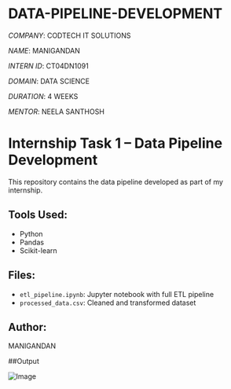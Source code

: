 # DATA-PIPELINE-DEVELOPMENT

*COMPANY*: CODTECH IT SOLUTIONS

*NAME*: MANIGANDAN

*INTERN ID*: CT04DN1091

*DOMAIN*:  DATA SCIENCE

*DURATION*: 4 WEEKS

*MENTOR*: NEELA SANTHOSH

# Internship Task 1 – Data Pipeline Development

This repository contains the data pipeline developed as part of my internship.

## Tools Used:
- Python
- Pandas
- Scikit-learn

## Files:
- `etl_pipeline.ipynb`: Jupyter notebook with full ETL pipeline
- `processed_data.csv`: Cleaned and transformed dataset

## Author:
MANIGANDAN

##Output

![Image](https://github.com/user-attachments/assets/6d5fa8a7-bc70-4fe8-b282-678510195f39)
